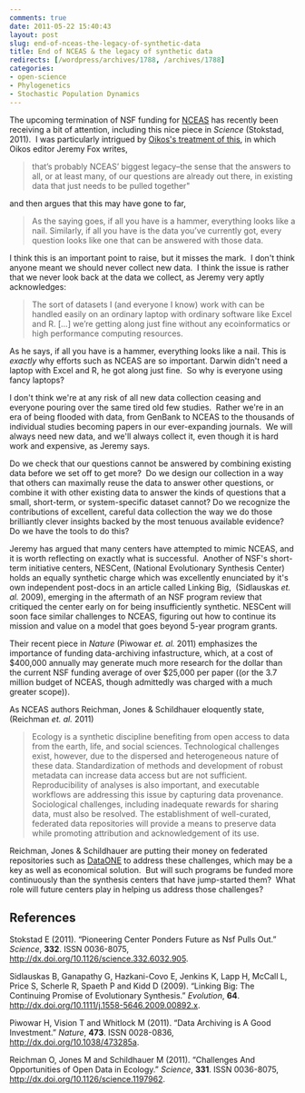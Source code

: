 ```yaml
---
comments: true
date: 2011-05-22 15:40:43
layout: post
slug: end-of-nceas-the-legacy-of-synthetic-data
title: End of NCEAS & the legacy of synthetic data
redirects: [/wordpress/archives/1788, /archives/1788]
categories:
- open-science
- Phylogenetics
- Stochastic Population Dynamics
---
```


The upcoming termination of NSF funding for [NCEAS](http://www.nceas.ucsb.edu/) has recently been receiving a bit of attention, including this nice piece in _Science_ (Stokstad, 2011).  I was particularly intrigued by [Oikos's treatment of this](http://oikosjournal.wordpress.com/2011/05/20/its-the-end-of-nceas-as-we-know-it-and-i-feel-fine/), in which Oikos editor Jeremy Fox writes,


> that’s probably NCEAS’ biggest legacy–the sense that the answers to  all, or at least many, of our questions are already out there, in  existing data that just needs to be pulled together"


and then argues that this may have gone to far,


> As the saying goes, if all you have is a hammer, everything looks like a  nail. Similarly, if all you have is the data you’ve currently got,  every question looks like one that can be answered with those data.


I think this is an important point to raise, but it misses the mark.  I don't think anyone meant we should never collect new data.  I think the issue is rather that we never look back at the data we collect, as Jeremy very aptly acknowledges:


> The sort of datasets I (and everyone I know) work with can be handled  easily on an ordinary laptop with ordinary software like Excel and R. [...] we’re getting along just fine without any  ecoinformatics or high performance computing resources.


As he says, if all you have is a hammer, everything looks like a nail. This is _exactly_ why efforts such as NCEAS are so important. Darwin didn't need a laptop with Excel and R, he got along just fine.  So why is everyone using fancy laptops?

I don't think we're at any risk of all new data collection ceasing and everyone pouring over the same tired old few studies.  Rather we're in an era of being flooded with data, from GenBank to NCEAS to the thousands of individual studies becoming papers in our ever-expanding journals.  We will always need new data, and we'll always collect it, even though it is hard work and expensive, as Jeremy says.

Do we check that our questions cannot be answered by combining existing data before we set off to get more?  Do we design our collection in a way that others can maximally reuse the data to answer other questions, or combine it with other existing data to answer the kinds of questions that a small, short-term, or system-specific dataset cannot? Do we recognize the contributions of excellent, careful data collection the way we do those brilliantly clever insights backed by the most tenuous available evidence?  Do we have the tools to do this?

Jeremy has argued that many centers have attempted to mimic NCEAS, and it is worth reflecting on exactly what is successful.  Another of NSF's short-term initiative centers, NESCent, (National Evolutionary Synthesis Center) holds an equally synthetic charge which was excellently enunciated by it's own independent post-docs in an article called Linking Big,  (Sidlauskas _et. al._ 2009), emerging in the aftermath of an NSF program review that critiqued the center early on for being insufficiently synthetic. NESCent will soon face similar challenges to NCEAS, figuring out how to continue its mission and value on a model that goes beyond 5-year program grants.

Their recent piece in _Nature_ (Piwowar _et. al._ 2011) emphasizes the importance of funding data-archiving infastructure, which, at a cost of $400,000 annually may generate much more research for the dollar than the current NSF funding average of over $25,000 per paper ((or the 3.7 million budget of NCEAS, though admittedly was charged with a much greater scope)).

As NCEAS authors Reichman, Jones & Schildhauer eloquently state, (Reichman _et. al._ 2011)


> Ecology is a synthetic discipline benefiting from open access to data from the earth, life, and social sciences. Technological challenges exist, however, due to the dispersed and heterogeneous nature of these data. Standardization of methods and development of robust metadata can increase data access but are not sufficient. Reproducibility of analyses is also important, and executable workflows are addressing this issue by capturing data provenance. Sociological challenges, including inadequate rewards for sharing data, must also be resolved. The establishment of well-curated, federated data repositories will provide a means to preserve data while promoting attribution and acknowledgement of its use.


Reichman, Jones & Schildhauer are putting their money on federated repositories such as [DataONE](https://www.dataone.org/) to address these challenges, which may be a key as well as economical solution.  But will such programs be funded more continuously than the synthesis centers that have jump-started them?  What role will future centers play in helping us address those challenges?


## References

<p>Stokstad E (2011).
&ldquo;Pioneering Center Ponders Future as Nsf Pulls Out.&rdquo;
<EM>Science</EM>, <B>332</B>.
ISSN 0036-8075, <a href="http://dx.doi.org/10.1126/science.332.6032.905">http://dx.doi.org/10.1126/science.332.6032.905</a>.
<p>Sidlauskas B, Ganapathy G, Hazkani-Covo E, Jenkins K, Lapp H, McCall L, Price S, Scherle R, Spaeth P and Kidd D (2009).
&ldquo;Linking Big: The Continuing Promise of Evolutionary Synthesis.&rdquo;
<EM>Evolution</EM>, <B>64</B>.
<a href="http://dx.doi.org/10.1111/j.1558-5646.2009.00892.x">http://dx.doi.org/10.1111/j.1558-5646.2009.00892.x</a>.
<p>Piwowar H, Vision T and Whitlock M (2011).
&ldquo;Data Archiving is A Good Investment.&rdquo;
<EM>Nature</EM>, <B>473</B>.
ISSN 0028-0836, <a href="http://dx.doi.org/10.1038/473285a">http://dx.doi.org/10.1038/473285a</a>.
<p>Reichman O, Jones M and Schildhauer M (2011).
&ldquo;Challenges And Opportunities of Open Data in Ecology.&rdquo;
<EM>Science</EM>, <B>331</B>.
ISSN 0036-8075, <a href="http://dx.doi.org/10.1126/science.1197962">http://dx.doi.org/10.1126/science.1197962</a>.
